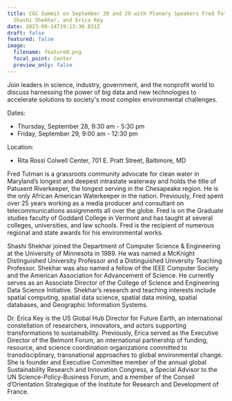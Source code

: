 ```yaml
---
title: CGC Summit on September 28 and 29 with Plenary Speakers Fred Tutman,
  Shashi Shekhar, and Erica Key
date: 2023-09-14T19:13:30.831Z
draft: false
featured: false
image:
  filename: featured.png
  focal_point: Center
  preview_only: false
---
```

Join leaders in science, industry, government, and the nonprofit world to discuss harnessing the power of big data and new technologies to accelerate solutions to society's most complex environmental challenges.

<!--more-->

D﻿ates:
- Thursday, September 28, 9:30 am - 5:30 pm
- Friday, September 29, 9:00 am - 12:30 pm

L﻿ocation:
- Rita Rossi Colwell Center, 701 E. Pratt Street, Baltimore, MD

Fred Tutman is a grassroots community advocate for clean water in Maryland’s longest and deepest intrastate waterway and holds the title of Patuxent Riverkeeper, the longest serving in the Chesapeake region. He is the only African American Waterkeeper in the nation. Previously, Fred spent over 25 years working as a media producer and consultant on telecommunications assignments all over the globe. Fred is on the Graduate studies faculty of Goddard College in Vermont and has taught at several colleges, universities, and law schools. Fred is the recipient of numerous regional and state awards for his environmental works.

Shashi Shekhar joined the Department of Computer Science & Engineering at the University of Minnesota in 1989. He was named a McKnight Distinguished University Professor and a Distinguished University Teaching Professor. Shekhar was also named a fellow of the IEEE Computer Society and the American Association for Advancement of Science. He currently serves as an Associate Director of the College of Science and Engineering Data Science Initiative. Shekhar’s research and teaching interests include spatial computing, spatial data science, spatial data mining, spatial databases, and Geographic Information Systems.

Dr. Erica Key is the US Global Hub Director for Future Earth, an international constellation of researchers, innovators, and actors supporting transformations to sustainability. Previously, Erica served as the Executive Director of the Belmont Forum, an international partnership of funding, resource, and science coordination organizations committed to transdisciplinary, transnational approaches to global environmental change. She is founder and Executive Committee member of the annual global Sustainability Research and Innovation Congress, a Special Advisor to the UN Science-Policy-Business Forum, and a member of the Conseil d’Orientation Strategique of the Institute for Research and Development of France.